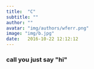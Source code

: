 ```yaml
---
title:  "C"
subtitle: ""
author: ""
avatar: "img/authors/wferr.png"
image: "img/b.jpg"
date:   2016-10-22 12:12:12
---
```


### call you just say "hi"
